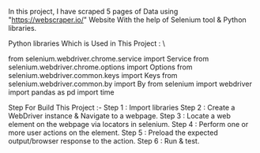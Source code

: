 In this project, I have scraped 5 pages of Data using "https://webscraper.io/" Website With the help of Selenium tool & Python libraries.

Python libraries Which is Used in This Project : \

  from selenium.webdriver.chrome.service import Service
  from selenium.webdriver.chrome.options import Options
  from selenium.webdriver.common.keys import Keys
  from selenium.webdriver.common.by import By
  from selenium import webdriver
  import pandas as pd
  import time

Step For Build This Project :- 
Step 1 : Import libraries
Step 2 : Create a WebDriver instance & Navigate to a webpage.
Step 3 : Locate a web element on the webpage via locators in selenium.
Step 4 : Perform one or more user actions on the element.
Step 5 : Preload the expected output/browser response to the action.
Step 6 : Run & test.
